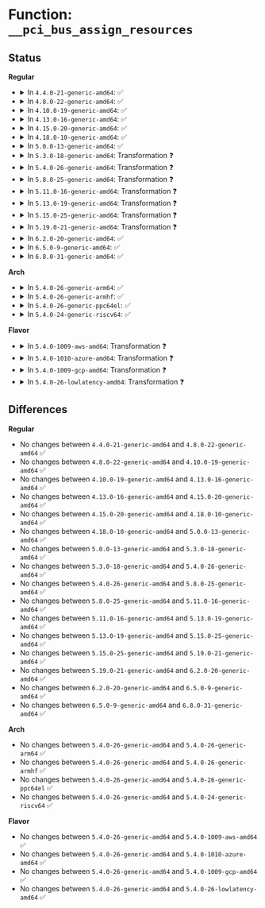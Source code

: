 # Function: <code>__pci_bus_assign_resources</code>

## Status
<b>Regular</b>
<ul>
<li>
<details>
<summary>In <code>4.4.0-21-generic-amd64</code>: ✅</summary>

```c
void __pci_bus_assign_resources(const struct pci_bus * bus, struct list_head * realloc_head, struct list_head * fail_head)
```

```json
{
  "name": "__pci_bus_assign_resources",
  "collision_type": "Unique Global",
  "inline_type": "No",
  "funcs": [
    {
      "addr": 18446744071583302592,
      "name": "__pci_bus_assign_resources",
      "external": true,
      "loc": "drivers/pci/setup-bus.c:1385",
      "file": "drivers/pci/setup-bus.c",
      "inline": "seen, unknown",
      "caller_inline": [],
      "caller_func": [
        "drivers/pci/setup-bus.c:__pci_bus_assign_resources",
        "drivers/pci/setup-bus.c:pci_bus_assign_resources",
        "drivers/pci/setup-bus.c:pci_assign_unassigned_bridge_resources",
        "drivers/pci/setup-bus.c:pci_assign_unassigned_bridge_resources",
        "drivers/pci/setup-bus.c:pci_assign_unassigned_root_bus_resources",
        "drivers/pci/setup-bus.c:pci_assign_unassigned_root_bus_resources",
        "drivers/pci/hotplug/acpiphp_glue.c:enable_slot"
      ]
    }
  ],
  "symbols": [
    {
      "addr": 18446744071583302592,
      "name": "__pci_bus_assign_resources",
      "section": ".text",
      "bind": "STB_GLOBAL",
      "size": 542
    }
  ]
}
```
</details>
</li>
<li>
<details>
<summary>In <code>4.8.0-22-generic-amd64</code>: ✅</summary>

```c
void __pci_bus_assign_resources(const struct pci_bus * bus, struct list_head * realloc_head, struct list_head * fail_head)
```

```json
{
  "name": "__pci_bus_assign_resources",
  "collision_type": "Unique Global",
  "inline_type": "No",
  "funcs": [
    {
      "addr": 18446744071583613584,
      "name": "__pci_bus_assign_resources",
      "external": true,
      "loc": "drivers/pci/setup-bus.c:1389",
      "file": "drivers/pci/setup-bus.c",
      "inline": "seen, unknown",
      "caller_inline": [],
      "caller_func": [
        "drivers/pci/setup-bus.c:pci_assign_unassigned_bridge_resources",
        "drivers/pci/setup-bus.c:pci_assign_unassigned_bridge_resources",
        "drivers/pci/setup-bus.c:pci_assign_unassigned_root_bus_resources",
        "drivers/pci/setup-bus.c:pci_assign_unassigned_root_bus_resources",
        "drivers/pci/setup-bus.c:pci_bus_assign_resources",
        "drivers/pci/setup-bus.c:__pci_bus_assign_resources",
        "drivers/pci/hotplug/acpiphp_glue.c:enable_slot"
      ]
    }
  ],
  "symbols": [
    {
      "addr": 18446744071583613584,
      "name": "__pci_bus_assign_resources",
      "section": ".text",
      "bind": "STB_GLOBAL",
      "size": 555
    }
  ]
}
```
</details>
</li>
<li>
<details>
<summary>In <code>4.10.0-19-generic-amd64</code>: ✅</summary>

```c
void __pci_bus_assign_resources(const struct pci_bus * bus, struct list_head * realloc_head, struct list_head * fail_head)
```

```json
{
  "name": "__pci_bus_assign_resources",
  "collision_type": "Unique Global",
  "inline_type": "No",
  "funcs": [
    {
      "addr": 18446744071583750784,
      "name": "__pci_bus_assign_resources",
      "external": true,
      "loc": "drivers/pci/setup-bus.c:1390",
      "file": "drivers/pci/setup-bus.c",
      "inline": "seen, unknown",
      "caller_inline": [],
      "caller_func": [
        "drivers/pci/setup-bus.c:pci_assign_unassigned_bridge_resources",
        "drivers/pci/setup-bus.c:pci_assign_unassigned_bridge_resources",
        "drivers/pci/setup-bus.c:pci_assign_unassigned_root_bus_resources",
        "drivers/pci/setup-bus.c:pci_assign_unassigned_root_bus_resources",
        "drivers/pci/setup-bus.c:pci_bus_assign_resources",
        "drivers/pci/setup-bus.c:__pci_bus_assign_resources",
        "drivers/pci/hotplug/acpiphp_glue.c:enable_slot"
      ]
    }
  ],
  "symbols": [
    {
      "addr": 18446744071583750784,
      "name": "__pci_bus_assign_resources",
      "section": ".text",
      "bind": "STB_GLOBAL",
      "size": 555
    }
  ]
}
```
</details>
</li>
<li>
<details>
<summary>In <code>4.13.0-16-generic-amd64</code>: ✅</summary>

```c
void __pci_bus_assign_resources(const struct pci_bus * bus, struct list_head * realloc_head, struct list_head * fail_head)
```

```json
{
  "name": "__pci_bus_assign_resources",
  "collision_type": "Unique Global",
  "inline_type": "No",
  "funcs": [
    {
      "addr": 18446744071583792672,
      "name": "__pci_bus_assign_resources",
      "external": true,
      "loc": "drivers/pci/setup-bus.c:1381",
      "file": "drivers/pci/setup-bus.c",
      "inline": "seen, unknown",
      "caller_inline": [],
      "caller_func": [
        "drivers/pci/setup-bus.c:pci_assign_unassigned_bridge_resources",
        "drivers/pci/setup-bus.c:pci_assign_unassigned_bridge_resources",
        "drivers/pci/setup-bus.c:pci_assign_unassigned_root_bus_resources",
        "drivers/pci/setup-bus.c:pci_assign_unassigned_root_bus_resources",
        "drivers/pci/setup-bus.c:pci_bus_assign_resources",
        "drivers/pci/setup-bus.c:__pci_bus_assign_resources",
        "drivers/pci/hotplug/acpiphp_glue.c:enable_slot"
      ]
    }
  ],
  "symbols": [
    {
      "addr": 18446744071583792672,
      "name": "__pci_bus_assign_resources",
      "section": ".text",
      "bind": "STB_GLOBAL",
      "size": 553
    }
  ]
}
```
</details>
</li>
<li>
<details>
<summary>In <code>4.15.0-20-generic-amd64</code>: ✅</summary>

```c
void __pci_bus_assign_resources(const struct pci_bus * bus, struct list_head * realloc_head, struct list_head * fail_head)
```

```json
{
  "name": "__pci_bus_assign_resources",
  "collision_type": "Unique Global",
  "inline_type": "No",
  "funcs": [
    {
      "addr": 18446744071584055152,
      "name": "__pci_bus_assign_resources",
      "external": true,
      "loc": "drivers/pci/setup-bus.c:1381",
      "file": "drivers/pci/setup-bus.c",
      "inline": "seen, unknown",
      "caller_inline": [],
      "caller_func": [
        "drivers/pci/setup-bus.c:pci_assign_unassigned_root_bus_resources",
        "drivers/pci/setup-bus.c:pci_assign_unassigned_root_bus_resources",
        "drivers/pci/setup-bus.c:__pci_bridge_assign_resources",
        "drivers/pci/setup-bus.c:pci_bus_assign_resources",
        "drivers/pci/setup-bus.c:__pci_bus_assign_resources",
        "drivers/pci/hotplug/acpiphp_glue.c:enable_slot"
      ]
    }
  ],
  "symbols": [
    {
      "addr": 18446744071584055152,
      "name": "__pci_bus_assign_resources",
      "section": ".text",
      "bind": "STB_GLOBAL",
      "size": 553
    }
  ]
}
```
</details>
</li>
<li>
<details>
<summary>In <code>4.18.0-10-generic-amd64</code>: ✅</summary>

```c
void __pci_bus_assign_resources(const struct pci_bus * bus, struct list_head * realloc_head, struct list_head * fail_head)
```

```json
{
  "name": "__pci_bus_assign_resources",
  "collision_type": "Unique Global",
  "inline_type": "No",
  "funcs": [
    {
      "addr": 18446744071584254688,
      "name": "__pci_bus_assign_resources",
      "external": true,
      "loc": "drivers/pci/setup-bus.c:1376",
      "file": "drivers/pci/setup-bus.c",
      "inline": "seen, unknown",
      "caller_inline": [],
      "caller_func": [
        "drivers/pci/setup-bus.c:pci_assign_unassigned_root_bus_resources",
        "drivers/pci/setup-bus.c:pci_assign_unassigned_root_bus_resources",
        "drivers/pci/setup-bus.c:__pci_bridge_assign_resources",
        "drivers/pci/setup-bus.c:pci_bus_assign_resources",
        "drivers/pci/setup-bus.c:__pci_bus_assign_resources",
        "drivers/pci/hotplug/acpiphp_glue.c:enable_slot"
      ]
    }
  ],
  "symbols": [
    {
      "addr": 18446744071584254688,
      "name": "__pci_bus_assign_resources",
      "section": ".text",
      "bind": "STB_GLOBAL",
      "size": 542
    }
  ]
}
```
</details>
</li>
<li>
<details>
<summary>In <code>5.0.0-13-generic-amd64</code>: ✅</summary>

```c
void __pci_bus_assign_resources(const struct pci_bus * bus, struct list_head * realloc_head, struct list_head * fail_head)
```

```json
{
  "name": "__pci_bus_assign_resources",
  "collision_type": "Unique Global",
  "inline_type": "No",
  "funcs": [
    {
      "addr": 18446744071584344448,
      "name": "__pci_bus_assign_resources",
      "external": true,
      "loc": "drivers/pci/setup-bus.c:1378",
      "file": "drivers/pci/setup-bus.c",
      "inline": "seen, unknown",
      "caller_inline": [],
      "caller_func": [
        "drivers/pci/setup-bus.c:pci_assign_unassigned_root_bus_resources",
        "drivers/pci/setup-bus.c:pci_assign_unassigned_root_bus_resources",
        "drivers/pci/setup-bus.c:__pci_bridge_assign_resources",
        "drivers/pci/setup-bus.c:pci_bus_assign_resources",
        "drivers/pci/setup-bus.c:__pci_bus_assign_resources",
        "drivers/pci/hotplug/acpiphp_glue.c:enable_slot"
      ]
    }
  ],
  "symbols": [
    {
      "addr": 18446744071584344448,
      "name": "__pci_bus_assign_resources",
      "section": ".text",
      "bind": "STB_GLOBAL",
      "size": 542
    }
  ]
}
```
</details>
</li>
<li>
<details>
<summary>In <code>5.3.0-18-generic-amd64</code>: Transformation ❓</summary>

```c
void __pci_bus_assign_resources(const struct pci_bus * bus, struct list_head * realloc_head, struct list_head * fail_head)
```

```json
{
  "name": "__pci_bus_assign_resources",
  "collision_type": "Unique Global",
  "inline_type": "No",
  "funcs": [
    {
      "addr": 0,
      "name": "__pci_bus_assign_resources",
      "external": true,
      "loc": "drivers/pci/setup-bus.c:1341",
      "file": "drivers/pci/setup-bus.c",
      "inline": "seen, unknown",
      "caller_inline": [],
      "caller_func": [
        "drivers/pci/setup-bus.c:pci_assign_unassigned_root_bus_resources",
        "drivers/pci/setup-bus.c:pci_assign_unassigned_root_bus_resources",
        "drivers/pci/setup-bus.c:__pci_bridge_assign_resources",
        "drivers/pci/setup-bus.c:pci_bus_assign_resources",
        "drivers/pci/setup-bus.c:__pci_bus_assign_resources",
        "drivers/pci/hotplug/acpiphp_glue.c:enable_slot"
      ]
    }
  ],
  "symbols": [
    {
      "addr": 18446744071584541403,
      "name": "__pci_bus_assign_resources.cold",
      "section": ".text",
      "bind": "STB_LOCAL",
      "size": 13
    },
    {
      "addr": 18446744071584538112,
      "name": "__pci_bus_assign_resources",
      "section": ".text",
      "bind": "STB_GLOBAL",
      "size": 501
    }
  ]
}
```
</details>
</li>
<li>
<details>
<summary>In <code>5.4.0-26-generic-amd64</code>: Transformation ❓</summary>

```c
void __pci_bus_assign_resources(const struct pci_bus * bus, struct list_head * realloc_head, struct list_head * fail_head)
```

```json
{
  "name": "__pci_bus_assign_resources",
  "collision_type": "Unique Global",
  "inline_type": "No",
  "funcs": [
    {
      "addr": 0,
      "name": "__pci_bus_assign_resources",
      "external": true,
      "loc": "drivers/pci/setup-bus.c:1341",
      "file": "drivers/pci/setup-bus.c",
      "inline": "seen, unknown",
      "caller_inline": [],
      "caller_func": [
        "drivers/pci/setup-bus.c:pci_assign_unassigned_root_bus_resources",
        "drivers/pci/setup-bus.c:pci_assign_unassigned_root_bus_resources",
        "drivers/pci/setup-bus.c:__pci_bridge_assign_resources",
        "drivers/pci/setup-bus.c:pci_bus_assign_resources",
        "drivers/pci/setup-bus.c:__pci_bus_assign_resources",
        "drivers/pci/hotplug/acpiphp_glue.c:enable_slot"
      ]
    }
  ],
  "symbols": [
    {
      "addr": 18446744071584676526,
      "name": "__pci_bus_assign_resources.cold",
      "section": ".text",
      "bind": "STB_LOCAL",
      "size": 13
    },
    {
      "addr": 18446744071584673248,
      "name": "__pci_bus_assign_resources",
      "section": ".text",
      "bind": "STB_GLOBAL",
      "size": 501
    }
  ]
}
```
</details>
</li>
<li>
<details>
<summary>In <code>5.8.0-25-generic-amd64</code>: Transformation ❓</summary>

```c
void __pci_bus_assign_resources(const struct pci_bus * bus, struct list_head * realloc_head, struct list_head * fail_head)
```

```json
{
  "name": "__pci_bus_assign_resources",
  "collision_type": "Unique Global",
  "inline_type": "No",
  "funcs": [
    {
      "addr": 0,
      "name": "__pci_bus_assign_resources",
      "external": true,
      "loc": "drivers/pci/setup-bus.c:1378",
      "file": "drivers/pci/setup-bus.c",
      "inline": "seen, unknown",
      "caller_inline": [],
      "caller_func": [
        "drivers/pci/setup-bus.c:pci_assign_unassigned_bus_resources",
        "drivers/pci/setup-bus.c:pci_assign_unassigned_root_bus_resources",
        "drivers/pci/setup-bus.c:pci_assign_unassigned_root_bus_resources",
        "drivers/pci/setup-bus.c:__pci_bridge_assign_resources",
        "drivers/pci/setup-bus.c:pci_bus_assign_resources",
        "drivers/pci/setup-bus.c:__pci_bus_assign_resources",
        "drivers/pci/hotplug/acpiphp_glue.c:enable_slot"
      ]
    }
  ],
  "symbols": [
    {
      "addr": 18446744071585363431,
      "name": "__pci_bus_assign_resources.cold",
      "section": ".text",
      "bind": "STB_LOCAL",
      "size": 13
    },
    {
      "addr": 18446744071585360064,
      "name": "__pci_bus_assign_resources",
      "section": ".text",
      "bind": "STB_GLOBAL",
      "size": 389
    }
  ]
}
```
</details>
</li>
<li>
<details>
<summary>In <code>5.11.0-16-generic-amd64</code>: Transformation ❓</summary>

```c
void __pci_bus_assign_resources(const struct pci_bus * bus, struct list_head * realloc_head, struct list_head * fail_head)
```

```json
{
  "name": "__pci_bus_assign_resources",
  "collision_type": "Unique Global",
  "inline_type": "No",
  "funcs": [
    {
      "addr": 0,
      "name": "__pci_bus_assign_resources",
      "external": true,
      "loc": "drivers/pci/setup-bus.c:1379",
      "file": "drivers/pci/setup-bus.c",
      "inline": "seen, unknown",
      "caller_inline": [],
      "caller_func": [
        "drivers/pci/setup-bus.c:pci_assign_unassigned_bus_resources",
        "drivers/pci/setup-bus.c:pci_assign_unassigned_root_bus_resources",
        "drivers/pci/setup-bus.c:pci_assign_unassigned_root_bus_resources",
        "drivers/pci/setup-bus.c:__pci_bridge_assign_resources",
        "drivers/pci/setup-bus.c:pci_bus_assign_resources",
        "drivers/pci/setup-bus.c:__pci_bus_assign_resources",
        "drivers/pci/hotplug/acpiphp_glue.c:enable_slot"
      ]
    }
  ],
  "symbols": [
    {
      "addr": 18446744071591397968,
      "name": "__pci_bus_assign_resources.cold",
      "section": ".text",
      "bind": "STB_LOCAL",
      "size": 13
    },
    {
      "addr": 18446744071585511808,
      "name": "__pci_bus_assign_resources",
      "section": ".text",
      "bind": "STB_GLOBAL",
      "size": 389
    }
  ]
}
```
</details>
</li>
<li>
<details>
<summary>In <code>5.13.0-19-generic-amd64</code>: Transformation ❓</summary>

```c
void __pci_bus_assign_resources(const struct pci_bus * bus, struct list_head * realloc_head, struct list_head * fail_head)
```

```json
{
  "name": "__pci_bus_assign_resources",
  "collision_type": "Unique Global",
  "inline_type": "No",
  "funcs": [
    {
      "addr": 0,
      "name": "__pci_bus_assign_resources",
      "external": true,
      "loc": "drivers/pci/setup-bus.c:1379",
      "file": "drivers/pci/setup-bus.c",
      "inline": "seen, unknown",
      "caller_inline": [],
      "caller_func": [
        "drivers/pci/setup-bus.c:pci_assign_unassigned_bus_resources",
        "drivers/pci/setup-bus.c:pci_assign_unassigned_root_bus_resources",
        "drivers/pci/setup-bus.c:pci_assign_unassigned_root_bus_resources",
        "drivers/pci/setup-bus.c:__pci_bridge_assign_resources",
        "drivers/pci/setup-bus.c:pci_bus_assign_resources",
        "drivers/pci/setup-bus.c:__pci_bus_assign_resources",
        "drivers/pci/hotplug/acpiphp_glue.c:enable_slot"
      ]
    }
  ],
  "symbols": [
    {
      "addr": 18446744071591340202,
      "name": "__pci_bus_assign_resources.cold",
      "section": ".text",
      "bind": "STB_LOCAL",
      "size": 13
    },
    {
      "addr": 18446744071585390272,
      "name": "__pci_bus_assign_resources",
      "section": ".text",
      "bind": "STB_GLOBAL",
      "size": 482
    }
  ]
}
```
</details>
</li>
<li>
<details>
<summary>In <code>5.15.0-25-generic-amd64</code>: Transformation ❓</summary>

```c
void __pci_bus_assign_resources(const struct pci_bus * bus, struct list_head * realloc_head, struct list_head * fail_head)
```

```json
{
  "name": "__pci_bus_assign_resources",
  "collision_type": "Unique Global",
  "inline_type": "No",
  "funcs": [
    {
      "addr": 0,
      "name": "__pci_bus_assign_resources",
      "external": true,
      "loc": "drivers/pci/setup-bus.c:1379",
      "file": "drivers/pci/setup-bus.c",
      "inline": "seen, unknown",
      "caller_inline": [],
      "caller_func": [
        "drivers/pci/setup-bus.c:pci_assign_unassigned_bus_resources",
        "drivers/pci/setup-bus.c:pci_assign_unassigned_root_bus_resources",
        "drivers/pci/setup-bus.c:pci_assign_unassigned_root_bus_resources",
        "drivers/pci/setup-bus.c:__pci_bridge_assign_resources",
        "drivers/pci/setup-bus.c:pci_bus_assign_resources",
        "drivers/pci/setup-bus.c:__pci_bus_assign_resources",
        "drivers/pci/hotplug/acpiphp_glue.c:enable_slot"
      ]
    }
  ],
  "symbols": [
    {
      "addr": 18446744071592367916,
      "name": "__pci_bus_assign_resources.cold",
      "section": ".text",
      "bind": "STB_LOCAL",
      "size": 13
    },
    {
      "addr": 18446744071585851904,
      "name": "__pci_bus_assign_resources",
      "section": ".text",
      "bind": "STB_GLOBAL",
      "size": 513
    }
  ]
}
```
</details>
</li>
<li>
<details>
<summary>In <code>5.19.0-21-generic-amd64</code>: Transformation ❓</summary>

```c
void __pci_bus_assign_resources(const struct pci_bus * bus, struct list_head * realloc_head, struct list_head * fail_head)
```

```json
{
  "name": "__pci_bus_assign_resources",
  "collision_type": "Unique Global",
  "inline_type": "No",
  "funcs": [
    {
      "addr": 0,
      "name": "__pci_bus_assign_resources",
      "external": true,
      "loc": "drivers/pci/setup-bus.c:1379",
      "file": "drivers/pci/setup-bus.c",
      "inline": "seen, unknown",
      "caller_inline": [],
      "caller_func": [
        "drivers/pci/setup-bus.c:pci_assign_unassigned_bus_resources",
        "drivers/pci/setup-bus.c:pci_assign_unassigned_root_bus_resources",
        "drivers/pci/setup-bus.c:pci_assign_unassigned_root_bus_resources",
        "drivers/pci/setup-bus.c:__pci_bridge_assign_resources",
        "drivers/pci/setup-bus.c:pci_bus_assign_resources",
        "drivers/pci/setup-bus.c:__pci_bus_assign_resources",
        "drivers/pci/hotplug/acpiphp_glue.c:enable_slot"
      ]
    }
  ],
  "symbols": [
    {
      "addr": 18446744071594230268,
      "name": "__pci_bus_assign_resources.cold",
      "section": ".text",
      "bind": "STB_LOCAL",
      "size": 13
    },
    {
      "addr": 18446744071587044976,
      "name": "__pci_bus_assign_resources",
      "section": ".text",
      "bind": "STB_GLOBAL",
      "size": 534
    }
  ]
}
```
</details>
</li>
<li>
<details>
<summary>In <code>6.2.0-20-generic-amd64</code>: ✅</summary>

```c
void __pci_bus_assign_resources(const struct pci_bus * bus, struct list_head * realloc_head, struct list_head * fail_head)
```

```json
{
  "name": "__pci_bus_assign_resources",
  "collision_type": "Unique Global",
  "inline_type": "No",
  "funcs": [
    {
      "addr": 18446744071588225792,
      "name": "__pci_bus_assign_resources",
      "external": true,
      "loc": "drivers/pci/setup-bus.c:1379",
      "file": "drivers/pci/setup-bus.c",
      "inline": "seen, unknown",
      "caller_inline": [],
      "caller_func": [
        "drivers/pci/setup-bus.c:pci_assign_unassigned_bus_resources",
        "drivers/pci/setup-bus.c:pci_assign_unassigned_root_bus_resources",
        "drivers/pci/setup-bus.c:pci_assign_unassigned_root_bus_resources",
        "drivers/pci/setup-bus.c:__pci_bridge_assign_resources",
        "drivers/pci/setup-bus.c:pci_bus_assign_resources",
        "drivers/pci/setup-bus.c:__pci_bus_assign_resources",
        "drivers/pci/hotplug/acpiphp_glue.c:enable_slot"
      ]
    }
  ],
  "symbols": [
    {
      "addr": 18446744071588225792,
      "name": "__pci_bus_assign_resources",
      "section": ".text",
      "bind": "STB_GLOBAL",
      "size": 516
    }
  ]
}
```
</details>
</li>
<li>
<details>
<summary>In <code>6.5.0-9-generic-amd64</code>: ✅</summary>

```c
void __pci_bus_assign_resources(const struct pci_bus * bus, struct list_head * realloc_head, struct list_head * fail_head)
```

```json
{
  "name": "__pci_bus_assign_resources",
  "collision_type": "Unique Global",
  "inline_type": "No",
  "funcs": [
    {
      "addr": 18446744071588501264,
      "name": "__pci_bus_assign_resources",
      "external": true,
      "loc": "drivers/pci/setup-bus.c:1372",
      "file": "drivers/pci/setup-bus.c",
      "inline": "seen, unknown",
      "caller_inline": [],
      "caller_func": [
        "drivers/pci/setup-bus.c:pci_assign_unassigned_bus_resources",
        "drivers/pci/setup-bus.c:pci_assign_unassigned_root_bus_resources",
        "drivers/pci/setup-bus.c:pci_assign_unassigned_root_bus_resources",
        "drivers/pci/setup-bus.c:__pci_bridge_assign_resources",
        "drivers/pci/setup-bus.c:pci_bus_assign_resources",
        "drivers/pci/setup-bus.c:__pci_bus_assign_resources",
        "drivers/pci/hotplug/acpiphp_glue.c:enable_slot"
      ]
    }
  ],
  "symbols": [
    {
      "addr": 18446744071588501264,
      "name": "__pci_bus_assign_resources",
      "section": ".text",
      "bind": "STB_GLOBAL",
      "size": 539
    }
  ]
}
```
</details>
</li>
<li>
<details>
<summary>In <code>6.8.0-31-generic-amd64</code>: ✅</summary>

```c
void __pci_bus_assign_resources(const struct pci_bus * bus, struct list_head * realloc_head, struct list_head * fail_head)
```

```json
{
  "name": "__pci_bus_assign_resources",
  "collision_type": "Unique Global",
  "inline_type": "No",
  "funcs": [
    {
      "addr": 18446744071588799664,
      "name": "__pci_bus_assign_resources",
      "external": true,
      "loc": "drivers/pci/setup-bus.c:1382",
      "file": "drivers/pci/setup-bus.c",
      "inline": "seen, unknown",
      "caller_inline": [],
      "caller_func": [
        "drivers/pci/setup-bus.c:pci_assign_unassigned_bus_resources",
        "drivers/pci/setup-bus.c:pci_assign_unassigned_root_bus_resources",
        "drivers/pci/setup-bus.c:pci_assign_unassigned_root_bus_resources",
        "drivers/pci/setup-bus.c:__pci_bridge_assign_resources",
        "drivers/pci/setup-bus.c:pci_bus_assign_resources",
        "drivers/pci/setup-bus.c:__pci_bus_assign_resources",
        "drivers/pci/hotplug/acpiphp_glue.c:enable_slot"
      ]
    }
  ],
  "symbols": [
    {
      "addr": 18446744071588799664,
      "name": "__pci_bus_assign_resources",
      "section": ".text",
      "bind": "STB_GLOBAL",
      "size": 557
    }
  ]
}
```
</details>
</li>
</ul>
<b>Arch</b>
<ul>
<li>
<details>
<summary>In <code>5.4.0-26-generic-arm64</code>: ✅</summary>

```c
void __pci_bus_assign_resources(const struct pci_bus * bus, struct list_head * realloc_head, struct list_head * fail_head)
```

```json
{
  "name": "__pci_bus_assign_resources",
  "collision_type": "Unique Global",
  "inline_type": "No",
  "funcs": [
    {
      "addr": 18446603336496922816,
      "name": "__pci_bus_assign_resources",
      "external": true,
      "loc": "drivers/pci/setup-bus.c:1341",
      "file": "drivers/pci/setup-bus.c",
      "inline": "seen, unknown",
      "caller_inline": [],
      "caller_func": [
        "drivers/pci/setup-bus.c:pci_assign_unassigned_root_bus_resources",
        "drivers/pci/setup-bus.c:pci_assign_unassigned_root_bus_resources",
        "drivers/pci/setup-bus.c:__pci_bridge_assign_resources",
        "drivers/pci/setup-bus.c:pci_bus_assign_resources",
        "drivers/pci/setup-bus.c:__pci_bus_assign_resources",
        "drivers/pci/hotplug/acpiphp_glue.c:enable_slot"
      ]
    }
  ],
  "symbols": [
    {
      "addr": 18446603336496922816,
      "name": "__pci_bus_assign_resources",
      "section": ".text",
      "bind": "STB_GLOBAL",
      "size": 576
    }
  ]
}
```
</details>
</li>
<li>
<details>
<summary>In <code>5.4.0-26-generic-armhf</code>: ✅</summary>

```c
void __pci_bus_assign_resources(const struct pci_bus * bus, struct list_head * realloc_head, struct list_head * fail_head)
```

```json
{
  "name": "__pci_bus_assign_resources",
  "collision_type": "Unique Global",
  "inline_type": "No",
  "funcs": [
    {
      "addr": 3230198628,
      "name": "__pci_bus_assign_resources",
      "external": true,
      "loc": "drivers/pci/setup-bus.c:1341",
      "file": "drivers/pci/setup-bus.c",
      "inline": "seen, unknown",
      "caller_inline": [],
      "caller_func": [
        "drivers/pci/setup-bus.c:pci_assign_unassigned_root_bus_resources",
        "drivers/pci/setup-bus.c:pci_assign_unassigned_root_bus_resources",
        "drivers/pci/setup-bus.c:__pci_bridge_assign_resources",
        "drivers/pci/setup-bus.c:pci_bus_assign_resources",
        "drivers/pci/setup-bus.c:__pci_bus_assign_resources"
      ]
    }
  ],
  "symbols": [
    {
      "addr": 3230198628,
      "name": "__pci_bus_assign_resources",
      "section": ".text",
      "bind": "STB_GLOBAL",
      "size": 556
    }
  ]
}
```
</details>
</li>
<li>
<details>
<summary>In <code>5.4.0-26-generic-ppc64el</code>: ✅</summary>

```c
void __pci_bus_assign_resources(const struct pci_bus * bus, struct list_head * realloc_head, struct list_head * fail_head)
```

```json
{
  "name": "__pci_bus_assign_resources",
  "collision_type": "Unique Global",
  "inline_type": "No",
  "funcs": [
    {
      "addr": 13835058055291021088,
      "name": "__pci_bus_assign_resources",
      "external": true,
      "loc": "drivers/pci/setup-bus.c:1341",
      "file": "drivers/pci/setup-bus.c",
      "inline": "seen, unknown",
      "caller_inline": [],
      "caller_func": [
        "drivers/pci/setup-bus.c:pci_assign_unassigned_bus_resources",
        "drivers/pci/setup-bus.c:pci_assign_unassigned_root_bus_resources",
        "drivers/pci/setup-bus.c:pci_assign_unassigned_root_bus_resources",
        "drivers/pci/setup-bus.c:__pci_bridge_assign_resources",
        "drivers/pci/setup-bus.c:pci_bus_assign_resources",
        "drivers/pci/setup-bus.c:__pci_bus_assign_resources"
      ]
    }
  ],
  "symbols": [
    {
      "addr": 13835058055291021088,
      "name": "__pci_bus_assign_resources",
      "section": ".text",
      "bind": "STB_GLOBAL",
      "size": 704
    }
  ]
}
```
</details>
</li>
<li>
<details>
<summary>In <code>5.4.0-24-generic-riscv64</code>: ✅</summary>

```c
void __pci_bus_assign_resources(const struct pci_bus * bus, struct list_head * realloc_head, struct list_head * fail_head)
```

```json
{
  "name": "__pci_bus_assign_resources",
  "collision_type": "Unique Global",
  "inline_type": "No",
  "funcs": [
    {
      "addr": 18446743936275608260,
      "name": "__pci_bus_assign_resources",
      "external": true,
      "loc": "drivers/pci/setup-bus.c:1341",
      "file": "drivers/pci/setup-bus.c",
      "inline": "seen, unknown",
      "caller_inline": [],
      "caller_func": [
        "drivers/pci/setup-bus.c:pci_assign_unassigned_root_bus_resources",
        "drivers/pci/setup-bus.c:pci_assign_unassigned_root_bus_resources",
        "drivers/pci/setup-bus.c:__pci_bridge_assign_resources",
        "drivers/pci/setup-bus.c:pci_bus_assign_resources",
        "drivers/pci/setup-bus.c:__pci_bus_assign_resources"
      ]
    }
  ],
  "symbols": [
    {
      "addr": 18446743936275608260,
      "name": "__pci_bus_assign_resources",
      "section": ".text",
      "bind": "STB_GLOBAL",
      "size": 446
    }
  ]
}
```
</details>
</li>
</ul>
<b>Flavor</b>
<ul>
<li>
<details>
<summary>In <code>5.4.0-1009-aws-amd64</code>: Transformation ❓</summary>

```c
void __pci_bus_assign_resources(const struct pci_bus * bus, struct list_head * realloc_head, struct list_head * fail_head)
```

```json
{
  "name": "__pci_bus_assign_resources",
  "collision_type": "Unique Global",
  "inline_type": "No",
  "funcs": [
    {
      "addr": 0,
      "name": "__pci_bus_assign_resources",
      "external": true,
      "loc": "drivers/pci/setup-bus.c:1341",
      "file": "drivers/pci/setup-bus.c",
      "inline": "seen, unknown",
      "caller_inline": [],
      "caller_func": [
        "drivers/pci/setup-bus.c:pci_assign_unassigned_root_bus_resources",
        "drivers/pci/setup-bus.c:pci_assign_unassigned_root_bus_resources",
        "drivers/pci/setup-bus.c:__pci_bridge_assign_resources",
        "drivers/pci/setup-bus.c:pci_bus_assign_resources",
        "drivers/pci/setup-bus.c:__pci_bus_assign_resources",
        "drivers/pci/hotplug/acpiphp_glue.c:enable_slot"
      ]
    }
  ],
  "symbols": [
    {
      "addr": 18446744071584626994,
      "name": "__pci_bus_assign_resources.cold",
      "section": ".text",
      "bind": "STB_LOCAL",
      "size": 13
    },
    {
      "addr": 18446744071584623712,
      "name": "__pci_bus_assign_resources",
      "section": ".text",
      "bind": "STB_GLOBAL",
      "size": 501
    }
  ]
}
```
</details>
</li>
<li>
<details>
<summary>In <code>5.4.0-1010-azure-amd64</code>: Transformation ❓</summary>

```c
void __pci_bus_assign_resources(const struct pci_bus * bus, struct list_head * realloc_head, struct list_head * fail_head)
```

```json
{
  "name": "__pci_bus_assign_resources",
  "collision_type": "Unique Global",
  "inline_type": "No",
  "funcs": [
    {
      "addr": 0,
      "name": "__pci_bus_assign_resources",
      "external": true,
      "loc": "drivers/pci/setup-bus.c:1341",
      "file": "drivers/pci/setup-bus.c",
      "inline": "seen, unknown",
      "caller_inline": [],
      "caller_func": [
        "drivers/pci/setup-bus.c:pci_assign_unassigned_root_bus_resources",
        "drivers/pci/setup-bus.c:pci_assign_unassigned_root_bus_resources",
        "drivers/pci/setup-bus.c:__pci_bridge_assign_resources",
        "drivers/pci/setup-bus.c:pci_bus_assign_resources",
        "drivers/pci/setup-bus.c:__pci_bus_assign_resources",
        "drivers/pci/hotplug/acpiphp_glue.c:enable_slot"
      ]
    }
  ],
  "symbols": [
    {
      "addr": 18446744071584556814,
      "name": "__pci_bus_assign_resources.cold",
      "section": ".text",
      "bind": "STB_LOCAL",
      "size": 13
    },
    {
      "addr": 18446744071584553536,
      "name": "__pci_bus_assign_resources",
      "section": ".text",
      "bind": "STB_GLOBAL",
      "size": 501
    }
  ]
}
```
</details>
</li>
<li>
<details>
<summary>In <code>5.4.0-1009-gcp-amd64</code>: Transformation ❓</summary>

```c
void __pci_bus_assign_resources(const struct pci_bus * bus, struct list_head * realloc_head, struct list_head * fail_head)
```

```json
{
  "name": "__pci_bus_assign_resources",
  "collision_type": "Unique Global",
  "inline_type": "No",
  "funcs": [
    {
      "addr": 0,
      "name": "__pci_bus_assign_resources",
      "external": true,
      "loc": "drivers/pci/setup-bus.c:1341",
      "file": "drivers/pci/setup-bus.c",
      "inline": "seen, unknown",
      "caller_inline": [],
      "caller_func": [
        "drivers/pci/setup-bus.c:pci_assign_unassigned_root_bus_resources",
        "drivers/pci/setup-bus.c:pci_assign_unassigned_root_bus_resources",
        "drivers/pci/setup-bus.c:__pci_bridge_assign_resources",
        "drivers/pci/setup-bus.c:pci_bus_assign_resources",
        "drivers/pci/setup-bus.c:__pci_bus_assign_resources",
        "drivers/pci/hotplug/acpiphp_glue.c:enable_slot"
      ]
    }
  ],
  "symbols": [
    {
      "addr": 18446744071584626686,
      "name": "__pci_bus_assign_resources.cold",
      "section": ".text",
      "bind": "STB_LOCAL",
      "size": 13
    },
    {
      "addr": 18446744071584623408,
      "name": "__pci_bus_assign_resources",
      "section": ".text",
      "bind": "STB_GLOBAL",
      "size": 501
    }
  ]
}
```
</details>
</li>
<li>
<details>
<summary>In <code>5.4.0-26-lowlatency-amd64</code>: Transformation ❓</summary>

```c
void __pci_bus_assign_resources(const struct pci_bus * bus, struct list_head * realloc_head, struct list_head * fail_head)
```

```json
{
  "name": "__pci_bus_assign_resources",
  "collision_type": "Unique Global",
  "inline_type": "No",
  "funcs": [
    {
      "addr": 0,
      "name": "__pci_bus_assign_resources",
      "external": true,
      "loc": "drivers/pci/setup-bus.c:1341",
      "file": "drivers/pci/setup-bus.c",
      "inline": "seen, unknown",
      "caller_inline": [],
      "caller_func": [
        "drivers/pci/setup-bus.c:pci_assign_unassigned_root_bus_resources",
        "drivers/pci/setup-bus.c:pci_assign_unassigned_root_bus_resources",
        "drivers/pci/setup-bus.c:__pci_bridge_assign_resources",
        "drivers/pci/setup-bus.c:pci_bus_assign_resources",
        "drivers/pci/setup-bus.c:__pci_bus_assign_resources",
        "drivers/pci/hotplug/acpiphp_glue.c:enable_slot"
      ]
    }
  ],
  "symbols": [
    {
      "addr": 18446744071584734382,
      "name": "__pci_bus_assign_resources.cold",
      "section": ".text",
      "bind": "STB_LOCAL",
      "size": 13
    },
    {
      "addr": 18446744071584731104,
      "name": "__pci_bus_assign_resources",
      "section": ".text",
      "bind": "STB_GLOBAL",
      "size": 501
    }
  ]
}
```
</details>
</li>
</ul>

## Differences
<b>Regular</b>
<ul>
<li>
No changes between <code>4.4.0-21-generic-amd64</code> and <code>4.8.0-22-generic-amd64</code> ✅
</li>
<li>
No changes between <code>4.8.0-22-generic-amd64</code> and <code>4.10.0-19-generic-amd64</code> ✅
</li>
<li>
No changes between <code>4.10.0-19-generic-amd64</code> and <code>4.13.0-16-generic-amd64</code> ✅
</li>
<li>
No changes between <code>4.13.0-16-generic-amd64</code> and <code>4.15.0-20-generic-amd64</code> ✅
</li>
<li>
No changes between <code>4.15.0-20-generic-amd64</code> and <code>4.18.0-10-generic-amd64</code> ✅
</li>
<li>
No changes between <code>4.18.0-10-generic-amd64</code> and <code>5.0.0-13-generic-amd64</code> ✅
</li>
<li>
No changes between <code>5.0.0-13-generic-amd64</code> and <code>5.3.0-18-generic-amd64</code> ✅
</li>
<li>
No changes between <code>5.3.0-18-generic-amd64</code> and <code>5.4.0-26-generic-amd64</code> ✅
</li>
<li>
No changes between <code>5.4.0-26-generic-amd64</code> and <code>5.8.0-25-generic-amd64</code> ✅
</li>
<li>
No changes between <code>5.8.0-25-generic-amd64</code> and <code>5.11.0-16-generic-amd64</code> ✅
</li>
<li>
No changes between <code>5.11.0-16-generic-amd64</code> and <code>5.13.0-19-generic-amd64</code> ✅
</li>
<li>
No changes between <code>5.13.0-19-generic-amd64</code> and <code>5.15.0-25-generic-amd64</code> ✅
</li>
<li>
No changes between <code>5.15.0-25-generic-amd64</code> and <code>5.19.0-21-generic-amd64</code> ✅
</li>
<li>
No changes between <code>5.19.0-21-generic-amd64</code> and <code>6.2.0-20-generic-amd64</code> ✅
</li>
<li>
No changes between <code>6.2.0-20-generic-amd64</code> and <code>6.5.0-9-generic-amd64</code> ✅
</li>
<li>
No changes between <code>6.5.0-9-generic-amd64</code> and <code>6.8.0-31-generic-amd64</code> ✅
</li>
</ul>
<b>Arch</b>
<ul>
<li>
No changes between <code>5.4.0-26-generic-amd64</code> and <code>5.4.0-26-generic-arm64</code> ✅
</li>
<li>
No changes between <code>5.4.0-26-generic-amd64</code> and <code>5.4.0-26-generic-armhf</code> ✅
</li>
<li>
No changes between <code>5.4.0-26-generic-amd64</code> and <code>5.4.0-26-generic-ppc64el</code> ✅
</li>
<li>
No changes between <code>5.4.0-26-generic-amd64</code> and <code>5.4.0-24-generic-riscv64</code> ✅
</li>
</ul>
<b>Flavor</b>
<ul>
<li>
No changes between <code>5.4.0-26-generic-amd64</code> and <code>5.4.0-1009-aws-amd64</code> ✅
</li>
<li>
No changes between <code>5.4.0-26-generic-amd64</code> and <code>5.4.0-1010-azure-amd64</code> ✅
</li>
<li>
No changes between <code>5.4.0-26-generic-amd64</code> and <code>5.4.0-1009-gcp-amd64</code> ✅
</li>
<li>
No changes between <code>5.4.0-26-generic-amd64</code> and <code>5.4.0-26-lowlatency-amd64</code> ✅
</li>
</ul>
